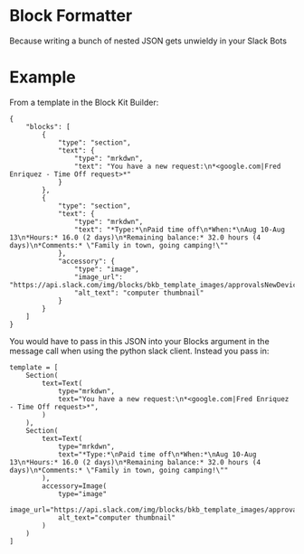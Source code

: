 # Block Formatter
Because writing a bunch of nested JSON gets unwieldy in your Slack Bots


# Example

From a template in the Block Kit Builder:
```
{
	"blocks": [
		{
			"type": "section",
			"text": {
				"type": "mrkdwn",
				"text": "You have a new request:\n*<google.com|Fred Enriquez - Time Off request>*"
			}
		},
		{
			"type": "section",
			"text": {
				"type": "mrkdwn",
				"text": "*Type:*\nPaid time off\n*When:*\nAug 10-Aug 13\n*Hours:* 16.0 (2 days)\n*Remaining balance:* 32.0 hours (4 days)\n*Comments:* \"Family in town, going camping!\""
			},
			"accessory": {
				"type": "image",
				"image_url": "https://api.slack.com/img/blocks/bkb_template_images/approvalsNewDevice.png",
				"alt_text": "computer thumbnail"
			}
		}
	]
}
```

You would have to pass in this JSON into your Blocks argument in the message call when using the python slack client. Instead you pass in:

```
template = [
    Section(
        text=Text(
            type="mrkdwn",
            text="You have a new request:\n*<google.com|Fred Enriquez - Time Off request>*",
        )
    ),
    Section(
        text=Text(
            type="mrkdwn",
            text="*Type:*\nPaid time off\n*When:*\nAug 10-Aug 13\n*Hours:* 16.0 (2 days)\n*Remaining balance:* 32.0 hours (4 days)\n*Comments:* \"Family in town, going camping!\""
        ),
        accessory=Image(
            type="image"
            image_url="https://api.slack.com/img/blocks/bkb_template_images/approvalsNewDevice.png",
            alt_text="computer thumbnail"
        )
    )
]
```